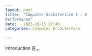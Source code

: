 ```yaml
---
layout: post
title:  "Computer Architecture 1 - 3
Performance"
date:   2022-10-15 22:48
categories: Computer Architecture

---
```


Introduction 음,,,